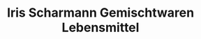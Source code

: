 ---
title: "Iris Scharmann Gemischtwaren Lebensmittel"
url: /feldatal/iris-scharmann-gemischtwaren-lebensmittel/
shop: Lebensmittel
---